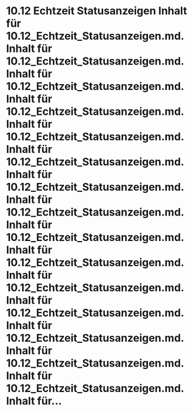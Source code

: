 # 10.12 Echtzeit Statusanzeigen Inhalt für 10.12_Echtzeit_Statusanzeigen.md. Inhalt für 10.12_Echtzeit_Statusanzeigen.md. Inhalt für 10.12_Echtzeit_Statusanzeigen.md. Inhalt für 10.12_Echtzeit_Statusanzeigen.md. Inhalt für 10.12_Echtzeit_Statusanzeigen.md. Inhalt für 10.12_Echtzeit_Statusanzeigen.md. Inhalt für 10.12_Echtzeit_Statusanzeigen.md. Inhalt für 10.12_Echtzeit_Statusanzeigen.md. Inhalt für 10.12_Echtzeit_Statusanzeigen.md. Inhalt für 10.12_Echtzeit_Statusanzeigen.md. Inhalt für 10.12_Echtzeit_Statusanzeigen.md. Inhalt für 10.12_Echtzeit_Statusanzeigen.md. Inhalt für 10.12_Echtzeit_Statusanzeigen.md. Inhalt für 10.12_Echtzeit_Statusanzeigen.md. Inhalt für 10.12_Echtzeit_Statusanzeigen.md. Inhalt für...